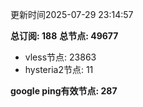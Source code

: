 更新时间2025-07-29 23:14:57

**总订阅: 188**
**总节点: 49677**
- vless节点: 23863
- hysteria2节点: 11

**google ping有效节点: 287**
